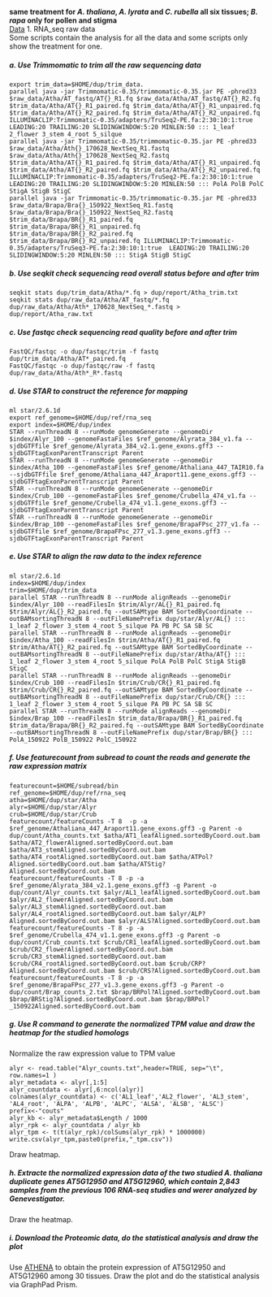 **same treatment for *A. thaliana*, *A. lyrata* and *C. rubella* all six tissues; *B. rapa* only for pollen and stigma**  
[Data](../blob/main/Data.md) 1. RNA_seq raw data  
Some scripts contain the analysis for all the data and some scripts only show the treatment for one.  

##### a. Use Trimmomatic to trim all the raw sequencing data

```
export trim_data=$HOME/dup/trim_data. 
parallel java -jar Trimmomatic-0.35/trimmomatic-0.35.jar PE -phred33 $raw_data/Atha/AT_fastq/AT{}_R1.fq $raw_data/Atha/AT_fastq/AT{}_R2.fq $trim_data/Atha/AT{}_R1_paired.fq $trim_data/Atha/AT{}_R1_unpaired.fq $trim_data/Atha/AT{}_R2_paired.fq $trim_data/Atha/AT{}_R2_unpaired.fq ILLUMINACLIP:Trimmomatic-0.35/adapters/TruSeq2-PE.fa:2:30:10:1:true  LEADING:20 TRAILING:20 SLIDINGWINDOW:5:20 MINLEN:50 ::: 1_leaf 2_flower 3_stem 4_root 5_silque
parallel java -jar Trimmomatic-0.35/trimmomatic-0.35.jar PE -phred33 $raw_data/Atha/Ath{}_170628_NextSeq_R1.fastq $raw_data/Atha/Ath{}_170628_NextSeq_R2.fastq $trim_data/Atha/AT{}_R1_paired.fq $trim_data/Atha/AT{}_R1_unpaired.fq $trim_data/Atha/AT{}_R2_paired.fq $trim_data/Atha/AT{}_R2_unpaired.fq ILLUMINACLIP:Trimmomatic-0.35/adapters/TruSeq2-PE.fa:2:30:10:1:true  LEADING:20 TRAILING:20 SLIDINGWINDOW:5:20 MINLEN:50 ::: PolA PolB PolC StigA StigB StigC
parallel java -jar Trimmomatic-0.35/trimmomatic-0.35.jar PE -phred33 $raw_data/Brapa/Bra{}_150922_NextSeq_R1.fastq $raw_data/Brapa/Bra{}_150922_NextSeq_R2.fastq $trim_data/Brapa/BR{}_R1_paired.fq $trim_data/Brapa/BR{}_R1_unpaired.fq $trim_data/Brapa/BR{}_R2_paired.fq $trim_data/Brapa/BR{}_R2_unpaired.fq ILLUMINACLIP:Trimmomatic-0.35/adapters/TruSeq3-PE.fa:2:30:10:1:true  LEADING:20 TRAILING:20 SLIDINGWINDOW:5:20 MINLEN:50 ::: StigA StigB StigC
```	
##### b. Use seqkit check sequencing read overall status before and after trim 

```
seqkit stats dup/trim_data/Atha/*.fq > dup/report/Atha_trim.txt
seqkit stats dup/raw_data/Atha/AT_fastq/*.fq dup/raw_data/Atha/Ath*_170628_NextSeq_*.fastq > dup/report/Atha_raw.txt
```
##### c. Use fastqc check sequencing read quality before and after trim 

```
FastQC/fastqc -o dup/fastqc/trim -f fastq dup/trim_data/Atha/AT*_paired.fq 
FastQC/fastqc -o dup/fastqc/raw -f fastq dup/raw_data/Atha/Ath*_R*.fastq
```
 
##### d. Use STAR to construct the reference for mapping

```
ml star/2.6.1d
export ref_genome=$HOME/dup/ref/rna_seq
export index=$HOME/dup/index
STAR --runThreadN 8 --runMode genomeGenerate --genomeDir $index/Alyr_100 --genomeFastaFiles $ref_genome/Alyrata_384_v1.fa --sjdbGTFfile $ref_genome/Alyrata_384_v2.1.gene_exons.gff3 --sjdbGTFtagExonParentTranscript Parent
STAR --runThreadN 8 --runMode genomeGenerate --genomeDir $index/Atha_100 --genomeFastaFiles $ref_genome/Athaliana_447_TAIR10.fa --sjdbGTFfile $ref_genome/Athaliana_447_Araport11.gene_exons.gff3 --sjdbGTFtagExonParentTranscript Parent
STAR --runThreadN 8 --runMode genomeGenerate --genomeDir $index/Crub_100 --genomeFastaFiles $ref_genome/Crubella_474_v1.fa --sjdbGTFfile $ref_genome/Crubella_474_v1.1.gene_exons.gff3 --sjdbGTFtagExonParentTranscript Parent
STAR --runThreadN 8 --runMode genomeGenerate --genomeDir $index/Brap_100 --genomeFastaFiles $ref_genome/BrapaFPsc_277_v1.fa --sjdbGTFfile $ref_genome/BrapaFPsc_277_v1.3.gene_exons.gff3 --sjdbGTFtagExonParentTranscript Parent
```
##### e. Use STAR to align the raw data to the index reference 

```
ml star/2.6.1d
index=$HOME/dup/index
trim=$HOME/dup/trim_data
parallel STAR --runThreadN 8 --runMode alignReads --genomeDir $index/Alyr_100 --readFilesIn $trim/Alyr/AL{}_R1_paired.fq $trim/Alyr/AL{}_R2_paired.fq --outSAMtype BAM SortedByCoordinate --outBAMsortingThreadN 8 --outFileNamePrefix dup/star/Alyr/AL{} ::: 1_leaf 2_flower 3_stem 4_root 5_silque PA PB PC SA SB SC
parallel STAR --runThreadN 8 --runMode alignReads --genomeDir $index/Atha_100 --readFilesIn $trim/Atha/AT{}_R1_paired.fq $trim/Atha/AT{}_R2_paired.fq --outSAMtype BAM SortedByCoordinate --outBAMsortingThreadN 8 --outFileNamePrefix dup/star/Atha/AT{} ::: 1_leaf 2_flower 3_stem 4_root 5_silque PolA PolB PolC StigA StigB StigC
parallel STAR --runThreadN 8 --runMode alignReads --genomeDir $index/Crub_100 --readFilesIn $trim/Crub/CR{}_R1_paired.fq $trim/Crub/CR{}_R2_paired.fq --outSAMtype BAM SortedByCoordinate --outBAMsortingThreadN 8 --outFileNamePrefix dup/star/Crub/CR{} ::: 1_leaf 2_flower 3_stem 4_root 5_silque PA PB PC SA SB SC
parallel STAR --runThreadN 8 --runMode alignReads --genomeDir $index/Brap_100 --readFilesIn $trim_data/Brapa/BR{}_R1_paired.fq $trim_data/Brapa/BR{}_R2_paired.fq --outSAMtype BAM SortedByCoordinate --outBAMsortingThreadN 8 --outFileNamePrefix dup/star/Brap/BR{} ::: PolA_150922 PolB_150922 PolC_150922
```

##### f. Use featurecount from subread to count the reads and generate the raw expression matrix

```
featurecount=$HOME/subread/bin
ref_genome=$HOME/dup/ref/rna_seq
atha=$HOME/dup/star/Atha
alyr=$HOME/dup/star/Alyr
crub=$HOME/dup/star/Crub
featurecount/featureCounts -T 8  -p -a $ref_genome/Athaliana_447_Araport11.gene_exons.gff3 -g Parent -o dup/count/Atha_counts.txt $atha/AT1_leafAligned.sortedByCoord.out.bam $atha/AT2_flowerAligned.sortedByCoord.out.bam $atha/AT3_stemAligned.sortedByCoord.out.bam $atha/AT4_rootAligned.sortedByCoord.out.bam $atha/ATPol?Aligned.sortedByCoord.out.bam $atha/ATStig?Aligned.sortedByCoord.out.bam
featurecount/featureCounts -T 8 -p -a $ref_genome/Alyrata_384_v2.1.gene_exons.gff3 -g Parent -o dup/count/Alyr_counts.txt $alyr/AL1_leafAligned.sortedByCoord.out.bam $alyr/AL2_flowerAligned.sortedByCoord.out.bam $alyr/AL3_stemAligned.sortedByCoord.out.bam $alyr/AL4_rootAligned.sortedByCoord.out.bam $alyr/ALP?Aligned.sortedByCoord.out.bam $alyr/ALS?Aligned.sortedByCoord.out.bam
featurecount/featureCounts -T 8 -p -a $ref_genome/Crubella_474_v1.1.gene_exons.gff3 -g Parent -o dup/count/Crub_counts.txt $crub/CR1_leafAligned.sortedByCoord.out.bam $crub/CR2_flowerAligned.sortedByCoord.out.bam $crub/CR3_stemAligned.sortedByCoord.out.bam $crub/CR4_rootAligned.sortedByCoord.out.bam $crub/CRP?Aligned.sortedByCoord.out.bam $crub/CRS?Aligned.sortedByCoord.out.bam
featurecount/featureCounts -T 8 -p -a $ref_genome/BrapaFPsc_277_v1.3.gene_exons.gff3 -g Parent -o dup/count/Brap_counts_2.txt $brap/BRPol?Aligned.sortedByCoord.out.bam $brap/BRStig?Aligned.sortedByCoord.out.bam $brap/BRPol?_150922Aligned.sortedByCoord.out.bam
```

##### g. Use R command to generate the normalized TPM value and draw the heatmap for the studied homologs 
Normalize the raw expression value to TPM value 

```
alyr <- read.table("Alyr_counts.txt",header=TRUE, sep="\t", row.names=1 )
alyr_metadata <- alyr[,1:5]
alyr_countdata <- alyr[,6:ncol(alyr)]
colnames(alyr_countdata) <- c('AL1_leaf','AL2_flower', 'AL3_stem', 'AL4_root', 'ALPA', 'ALPB', 'ALPC', 'ALSA', 'ALSB', 'ALSC')
prefix<-"couts"
alyr_kb <- alyr_metadata$Length / 1000
alyr_rpk <- alyr_countdata / alyr_kb
alyr_tpm <- t(t(alyr_rpk)/colSums(alyr_rpk) * 1000000)
write.csv(alyr_tpm,paste0(prefix,"_tpm.csv"))

```
Draw heatmap.  


##### h. Extracte the normalized expression data of the two studied *A. thaliana* duplicate genes *AT5G12950* and *AT5G12960*, which contain 2,843 samples from the previous 106 RNA-seq studies and werer analyzed by Genevestigator.   
Draw the heatmap.


##### i. Download the Proteomic data, do the statistical analysis and draw the plot
Use [ATHENA](http://athena.proteomics.wzw.tum.de/) to obtain the protein expression of AT5G12950 and AT5G12960 among 30 tissues.
Draw the plot and do the statistical analysis via GraphPad Prism. 

